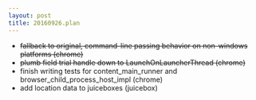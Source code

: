```yaml
---
layout: post
title: 20160926.plan
---
```

* <del>fallback to original, command-line passing behavior on non-windows platforms (chrome)</del>
* <del>plumb field trial handle down to LaunchOnLauncherThread (chrome)</del>
* finish writing tests for content_main_runner and browser_child_process_host_impl (chrome)
* add location data to juiceboxes (juicebox)
